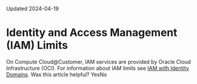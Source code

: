 Updated 2024-04-19
# Identity and Access Management (IAM) Limits
On Compute Cloud@Customer, IAM services are provided by Oracle Cloud Infrastructure (OCI). 
For information about IAM limits see [IAM with Identity Domains](https://docs.oracle.com/iaas/Content/Identity/home.htm). 
Was this article helpful?
YesNo

